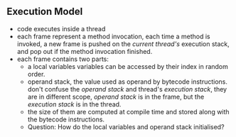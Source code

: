 ## Execution Model
* code executes inside a thread
* each frame represent a method invocation, each time a method is invoked, a new frame is pushed on the _current thread's_ execution stack, and pop out if the method invocation finished.
* each frame contains two parts:
    + a local variables
    variables can be accessed by their index in random order.
    + operand stack, the value used as operand by bytecode instructions.
    don't confuse the _operand stack_ and thread's _execution stack_, they are in different scope, _operand stack_ is in the frame, but the _execution stack_ is in the thread.
    + the size of them are computed at compile time and stored along with the bytecode instructions.
    + Question: How do the local variables and operand stack initialised?

